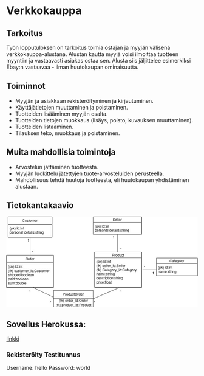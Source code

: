 # Verkkokauppa

## Tarkoitus
Työn lopputuloksen on tarkoitus toimia ostajan ja myyjän välisenä verkkokauppa-alustana. Alustan kautta myyjä voisi ilmoittaa tuotteen myyntiin ja vastaavasti asiakas ostaa sen. Alusta siis jäljittelee esimerkiksi Ebay:n vastaavaa - ilman huutokaupan ominaisuutta. 

## Toiminnot
* Myyjän ja asiakkaan rekisteröityminen ja kirjautuminen.
* Käyttäjätietojen muuttaminen ja poistaminen.
* Tuotteiden lisääminen myyjän osalta.
* Tuotteiden tietojen muokkaus (lisäys, poisto, kuvauksen muuttaminen).
* Tuotteiden listaaminen.
* Tilauksen teko, muokkaus ja poistaminen.

## Muita mahdollisia toimintoja
* Arvostelun jättäminen tuotteesta.
* Myyjän luokittelu jätettyjen tuote-arvosteluiden perusteella.
* Mahdollisuus tehdä huutoja tuotteesta, eli huutokaupan yhdistäminen alustaan.

## Tietokantakaavio
![](https://github.com/parissak/Verkkokauppa/blob/master/documentation/kuvat/Untitled%20Diagram.jpg)



## Sovellus Herokussa:
[linkki](https://salty-thicket-26582.herokuapp.com/)

### Rekisteröity Testitunnus 
Username: hello
Password: world

